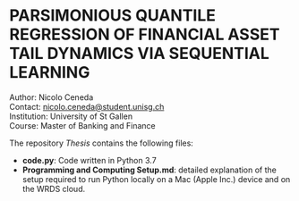 # PARSIMONIOUS QUANTILE REGRESSION OF FINANCIAL ASSET TAIL DYNAMICS VIA SEQUENTIAL LEARNING

Author:       Nicolo Ceneda  
Contact:      nicolo.ceneda@student.unisg.ch  
Institution:  University of St Gallen  
Course:       Master of Banking and Finance  

The repository *Thesis* contains the following files:
* **code.py**: Code written in Python 3.7
* **Programming and Computing Setup.md**: detailed explanation of the setup required to run Python locally on a Mac (Apple Inc.) device and on the WRDS cloud.
